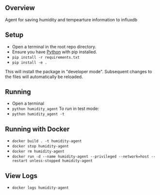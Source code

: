 ## Overview
Agent for saving humidity and tempearture information to influxdb
## Setup
- Open a terminal in the root repo directory.
- Ensure you have [Python](https://www.python.org/downloads/) with pip installed.
- `pip install -r requirements.txt`
- `pip install -e .`

This will install the package in "developer mode".  Subsequent changes to the files will automatically be reloaded.

## Running
- Open a terminal
- `python humidity_agent`
To run in test mode:
- `python humidity_agent -t`


## Running with Docker
- `docker build . -t humidity-agent`
- `docker stop humidity-agent`
- `docker rm humidity-agent`
- `docker run -d --name humidity-agent --privileged --network=host --restart unless-stopped humidity-agent`

## View Logs
- `docker logs humidity-agent`